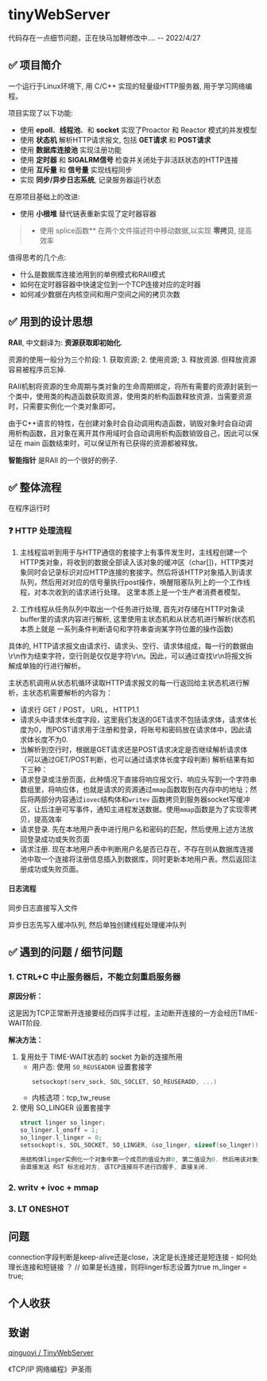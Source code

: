 # tinyWebServer

代码存在一点细节问题，正在快马加鞭修改中....   -- 2022/4/27


## ✅ 项目简介
一个运行于Linux环境下, 用 C/C++ 实现的轻量级HTTP服务器, 用于学习网络编程。

项目实现了以下功能:
* 使用 **epoll**、**线程池**、和 **socket** 实现了Proactor 和 Reactor 模式的并发模型
* 使用 **状态机** 解析HTTP请求报文, 包括 **GET请求** 和 **POST请求**
* 使用 **数据库连接池** 实现注册功能
* 使用 **定时器** 和 **SIGALRM信号** 检查并关闭处于非活跃状态的HTTP连接
* 使用 **互斥量** 和 **信号量** 实现线程同步
* 实现 **同步/异步日志系统**, 记录服务器运行状态

在原项目基础上的改进:
* 使用 **小根堆** 替代链表重新实现了定时器容器
> * 使用 splice函数** 在两个文件描述符中移动数据,以实现 **零拷贝**, 提高效率

值得思考的几个点:
* 什么是数据库连接池用到的单例模式和RAII模式
* 如何在定时器容器中快速定位到一个TCP连接对应的定时器
* 如何减少数据在内核空间和用户空间之间的拷贝次数

## ✅ 用到的设计思想

**RAII**, 中文翻译为: **资源获取即初始化**.


资源的使用一般分为三个阶段: 1. 获取资源; 2. 使用资源; 3. 释放资源. 但释放资源容易被程序员忘掉. 

RAII机制将资源的生命周期与类对象的生命周期绑定，将所有需要的资源封装到一个类中，使用类的构造函数获取资源，使用类的析构函数释放资源，当需要资源时，只需要实例化一个类对象即可。 

由于C++语言的特性，在创建对象时会自动调用构造函数，销毁对象时会自动调用析构函数，且对象在离开其作用域时会自动调用析构函数销毁自己，因此可以保证在 main 函数结束时，可以保证所有已获得的资源都被释放。

**智能指针** 是RAII 的一个很好的例子.


## ✅ 整体流程
在程序运行时

### ❓ HTTP 处理流程
1. 主线程监听到用于与HTTP通信的套接字上有事件发生时，主线程创建一个HTTP类对象，将收到的数据全部读入该对象的缓冲区（char[])，HTTP类对象同时会记录标识对应HTTP连接的套接字。然后将该HTTP对象插入到请求队列，然后用对对应的信号量执行post操作，唤醒阻塞队列上的一个工作线程，对本次收到的请求进行处理。 这里本质上是一个生产者消费者模型。

2. 工作线程从任务队列中取出一个任务进行处理, 首先对存储在HTTP对象读buffer里的请求内容进行解析, 这里使用主状态机和从状态机进行解析(状态机本质上就是 一系列条件判断语句和字符串查询某字符位置的操作函数)

具体的, HTTP请求报文由请求行、请求头、空行、请求体组成，每一行的数据由\r\n作为结束字符，空行则是仅仅是字符\r\n。因此，可以通过查找\r\n将报文拆解成单独的行进行解析。

主状态机调用从状态机循环读取HTTP请求报文的每一行返回给主状态机进行解析，主状态机需要解析的内容为：
* 请求行 GET / POST， URL， HTTP1.1
* 请求头中请求体长度字段，这里我们发送的GET请求不包括请求体，请求体长度为0，而POST请求用于注册和登录，将账号和密码放在请求体中，因此请求体长度不为0.
* 当解析到空行时，根据是GET请求还是POST请求决定是否继续解析请求体（可以通过GET/POST判断，也可以通过请求体长度字段判断)
解析结果有如下三种：
* 请求登录或注册页面，此种情况下直接将响应报文行、响应头写到一个字符串数组里，将响应体，也就是请求的资源通过`mmap`函数取到在内存中的地址；然后将两部分内容通过`iovec`结构体和`writev` 函数拷贝到服务器socket写缓冲区，让后注册可写事件，通知主进程发送数据。使用`mmap`函数是为了实现零拷贝，提高效率
* 请求登录. 先在本地用户表中进行用户名和密码的匹配，然后使用上述方法放回登录成功或失败页面
* 请求注册. 现在本地用户表中判断用户名是否已存在，不存在则从数据库连接池中取一个连接将注册信息插入到数据库，同时更新本地用户表。然后返回注册成功或失败页面。


#### 日志流程

同步日志直接写入文件

异步日志先写入缓冲队列, 然后单独创建线程处理缓冲队列

## ✅ 遇到的问题 / 细节问题

### 1. CTRL+C 中止服务器后，不能立刻重启服务器

**原因分析：**

这是因为TCP正常断开连接要经历四挥手过程，主动断开连接的一方会经历TIME-WAIT阶段.

**解决方法：**
1. 复用处于 TIME-WAIT状态的 socket 为新的连接所用
    * 用户态: 使用 `SO_REUSEADDR` 设置套接字
        ```C++
        setsockopt(serv_sock, SOL_SOCLET, SO_REUSERADD, ...)
        ```
    * 内核选项：tcp_tw_reuse
2. 使用 SO_LINGER 设置套接字
    ```C++
    struct linger so_linger;
    so_linger.l_onoff = 1;
    so_linger.l_linger = 0;
    setsockopt(s, SOL_SOCKET, SO_LINGER, &so_linger, sizeof(so_linger));

    用结构体linger实例化一个对象中第一个成员的值设为非0, 第二值设为0. 然后用该对象通过 setsockopt() 设置套接字, 那么调用 close() 函数后, 
    会直接发送 RST 标志给对方, 该TCP连接将不进行四握手, 直接关闭. 
    ```
### 2. writv + ivoc + mmap

### 3. LT ONESHOT


## 问题
connection字段判断是keep-alive还是close，决定是长连接还是短连接  -  如何处理长连接和短链接 ？  // 如果是长连接，则将linger标志设置为true   m_linger = true;

## 个人收获


## 致谢
[qinguoyi / TinyWebServer](https://github.com/qinguoyi/TinyWebServer)

《TCP/IP 网络编程》尹圣雨
